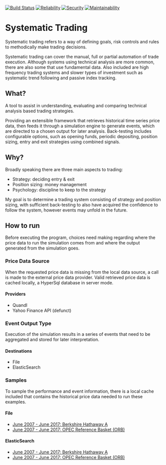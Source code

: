 [![Build Status](https://travis-ci.org/CjHare/systematic-trading.svg?branch=master)](https://travis-ci.org/CjHare/systematic-trading)
[![Reliability](
https://sonarcloud.io/api/badges/measure?key=com.systematic.trading:systematic-trading&metric=reliability_rating)](https://sonarcloud.io/dashboard/index/com.systematic.trading:systematic-trading)
[![Security](
https://sonarcloud.io/api/badges/measure?key=com.systematic.trading:systematic-trading&metric=security_rating)](https://sonarcloud.io/dashboard/index/com.systematic.trading:systematic-trading)
[![Maintainability](
https://sonarcloud.io/api/badges/measure?key=com.systematic.trading:systematic-trading&metric=sqale_rating)](https://sonarcloud.io/dashboard/index/com.systematic.trading:systematic-trading)

# Systematic Trading
Systematic trading refers to a way of defining goals, risk controls and rules to methodically make trading decisions.

Systematic trading can cover the manual, full or partial automation of trade execution. Although systems using technical analysis are more common, there are also some that use fundamental data. Also included are high frequency trading systems and slower types of investment such as systematic trend following and passive index tracking.

## What?
A tool to assist in understanding, evaluating and comparing technical analysis based trading strategies.

Providing an extensible framework that retrieves historical time series price data, then feeds it through a 
simulation engine to generate events, which are directed to a chosen output for later analysis. Back-testing includes configurable options, such as opening funds, periodic depositing, position sizing, entry and exit strategies using combined signals.


## Why?
Broadly speaking there are three main aspects to trading:
- Strategy: deciding entry & exit
- Position sizing: money management
- Psychology: discipline to keep to the strategy

My goal is to determine a trading system consisting of strategy and position sizing, with sufficient back-testing to also have acquired the confidence to follow the system, however events may unfold in the future.


## How to run
Before executing the program, choices need making regarding where the price data to run the simulation comes from and where the output generated from the simulation goes.

### Price Data Source
When the requested price data is missing from the local data source, a call is made to the external price data provider. 
Valid retrieved price data is cached locally, a HyperSql database in server mode.

#### Providers
- Quandl
- Yahoo Finance API (defunct)

### Event Output Type
Execution of the simulation results in a series of events that need to be aggregated and stored for later interpretation.

#### Destinations
- File
- ElasticSearch

### Samples
To sample the performance and event information, there is a local cache included that contains the historical price data needed to run these examples.

#### File
- [June 2007 - June 2017: Berkshire Hathaway A](docs/sample/file/06_2007-06_2017-brk_a.md)
- [June 2007 - June 2017: OPEC Reference Basket (ORB)](docs/sample/file/06_2007-06_2017-orb.md)

#### ElasticSearch
- [June 2007 - June 2017: Berkshire Hathaway A](docs/sample/es/06_2007-06_2017-brk_a.md)
- [June 2007 - June 2017: OPEC Reference Basket (ORB)](docs/sample/es/06_2007-06_2017-orb.md)

